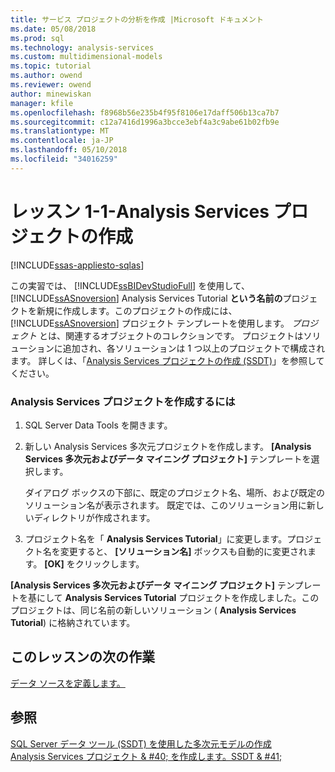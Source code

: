 ```yaml
---
title: サービス プロジェクトの分析を作成 |Microsoft ドキュメント
ms.date: 05/08/2018
ms.prod: sql
ms.technology: analysis-services
ms.custom: multidimensional-models
ms.topic: tutorial
ms.author: owend
ms.reviewer: owend
author: minewiskan
manager: kfile
ms.openlocfilehash: f8968b56e235b4f95f8106e17daff506b13ca7b7
ms.sourcegitcommit: c12a7416d1996a3bcce3ebf4a3c9abe61b02fb9e
ms.translationtype: MT
ms.contentlocale: ja-JP
ms.lasthandoff: 05/10/2018
ms.locfileid: "34016259"
---
```

# <a name="lesson-1-1---creating-an-analysis-services-project"></a>レッスン 1-1-Analysis Services プロジェクトの作成
[!INCLUDE[ssas-appliesto-sqlas](../includes/ssas-appliesto-sqlas.md)]

この実習では、 [!INCLUDE[ssBIDevStudioFull](../includes/ssbidevstudiofull-md.md)] を使用して、 [!INCLUDE[ssASnoversion](../includes/ssasnoversion-md.md)] Analysis Services Tutorial **という名前の**プロジェクトを新規に作成します。このプロジェクトの作成には、 [!INCLUDE[ssASnoversion](../includes/ssasnoversion-md.md)] プロジェクト テンプレートを使用します。 *プロジェクト* とは、関連するオブジェクトのコレクションです。 プロジェクトはソリューションに追加され、各ソリューションは 1 つ以上のプロジェクトで構成されます。 詳しくは、「[Analysis Services プロジェクトの作成 (SSDT)](../analysis-services/multidimensional-models/create-an-analysis-services-project-ssdt.md)」を参照してください。  
  
### <a name="to-create-a-new-analysis-services-project"></a>Analysis Services プロジェクトを作成するには  
  
1.  SQL Server Data Tools を開きます。  
  
  
2.  新しい Analysis Services 多次元プロジェクトを作成します。 **[Analysis Services 多次元およびデータ マイニング プロジェクト]** テンプレートを選択します。  
  
    ダイアログ ボックスの下部に、既定のプロジェクト名、場所、および既定のソリューション名が表示されます。 既定では、このソリューション用に新しいディレクトリが作成されます。  
  
3.  プロジェクト名を「 **Analysis Services Tutorial**」に変更します。プロジェクト名を変更すると、 **[ソリューション名]** ボックスも自動的に変更されます。 **[OK]** をクリックします。  
  
**[Analysis Services 多次元およびデータ マイニング プロジェクト]** テンプレートを基にして **Analysis Services Tutorial** プロジェクトを作成しました。このプロジェクトは、同じ名前の新しいソリューション ( **Analysis Services Tutorial**) に格納されています。  
  
## <a name="next-task-in-lesson"></a>このレッスンの次の作業  
[データ ソースを定義します。](../analysis-services/lesson-1-2-defining-a-data-source.md)  
  
## <a name="see-also"></a>参照  
[SQL Server データ ツール &#40;SSDT&#41; を使用した多次元モデルの作成](../analysis-services/multidimensional-models/creating-multidimensional-models-using-sql-server-data-tools-ssdt.md)  
[Analysis Services プロジェクト & #40; を作成します。SSDT & #41;](../analysis-services/multidimensional-models/create-an-analysis-services-project-ssdt.md)  
  
  
  
